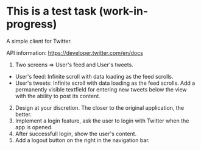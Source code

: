 # This is a test task (work-in-progress)

A simple client for Twitter.

API information: https://developer.twitter.com/en/docs

1. Two screens => User's feed and User's tweets. 
- User's feed: Infinite scroll with data loading as the feed scrolls.
- User's tweets: Infinite scroll with data loading as the feed scrolls. Add a permanently visible textfield for entering new tweets below the view with the ability to post its content.
2. Design at your discretion. The closer to the original application, the better.
3. Implement a login feature, ask the user to login with Twitter when the app is opened.
4. After successfull login, show the user's content.
5. Add a logout button on the right in the navigation bar.
